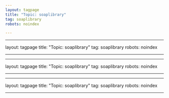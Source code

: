 ```yaml
---
layout: tagpage
title: "Topic: soaplibrary"
tag: soaplibrary
robots: noindex

---
```

---
layout: tagpage
title: "Topic: soaplibrary"
tag: soaplibrary
robots: noindex

---
---
layout: tagpage
title: "Topic: soaplibrary"
tag: soaplibrary
robots: noindex

---
---
layout: tagpage
title: "Topic: soaplibrary"
tag: soaplibrary
robots: noindex

---
